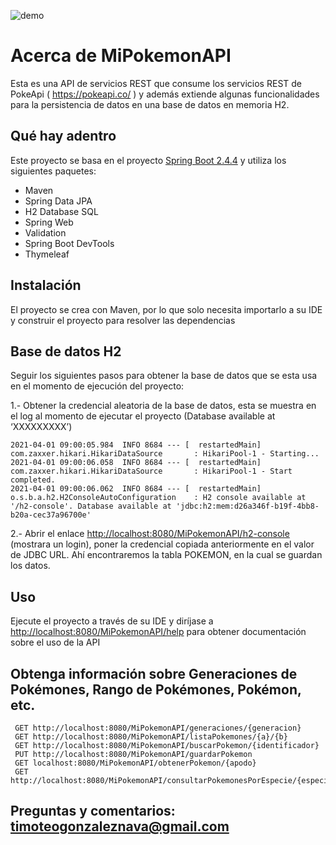 ![demo](https://pokeapi.co/static/pokeapi_256.888baca4.png)
# Acerca de MiPokemonAPI
Esta es una API de servicios REST que consume los servicios REST de PokeApi ( https://pokeapi.co/ ) y además extiende algunas funcionalidades para la persistencia de datos en una base de datos en memoria H2.

## Qué hay adentro
Este proyecto se basa en el proyecto [Spring Boot 2.4.4](http://projects.spring.io/spring-boot/) y utiliza los siguientes paquetes:
- Maven
- Spring Data JPA
- H2 Database SQL
- Spring Web
- Validation 
- Spring Boot DevTools
- Thymeleaf

## Instalación 
El proyecto se crea con Maven, por lo que solo necesita importarlo a su IDE y construir el proyecto para resolver las dependencias

## Base de datos H2
Seguir los siguientes pasos para obtener la base de datos que se esta usa en el momento de ejecución del proyecto:

1.- Obtener la credencial aleatoria de la base de datos, esta se muestra en el log al momento de ejecutar el proyecto (Database available at ‘XXXXXXXXX’)
```
2021-04-01 09:00:05.984  INFO 8684 --- [  restartedMain] com.zaxxer.hikari.HikariDataSource       : HikariPool-1 - Starting...
2021-04-01 09:00:06.058  INFO 8684 --- [  restartedMain] com.zaxxer.hikari.HikariDataSource       : HikariPool-1 - Start completed.
2021-04-01 09:00:06.062  INFO 8684 --- [  restartedMain] o.s.b.a.h2.H2ConsoleAutoConfiguration    : H2 console available at '/h2-console'. Database available at 'jdbc:h2:mem:d26a346f-b19f-4bb8-b20a-cec37a96700e'
```
2.- Abrir el enlace [http://localhost:8080/MiPokemonAPI/h2-console](http://localhost:8080/MiPokemonAPI/h2-console) (mostrara un login), poner la credencial copiada anteriormente en el valor de  JDBC URL. Ahí encontraremos la tabla POKEMON, en la cual se guardan los datos.


## Uso 
Ejecute el proyecto a través de su IDE y diríjase a [http://localhost:8080/MiPokemonAPI/help](http://localhost:8080/MiPokemonAPI/help) para obtener documentación sobre el uso de la API

## Obtenga información sobre Generaciones de Pokémones, Rango de Pokémones, Pokémon, etc. 
```
 GET http://localhost:8080/MiPokemonAPI/generaciones/{generacion} 
 GET http://localhost:8080/MiPokemonAPI/listaPokemones/{a}/{b} 
 GET http://localhost:8080/MiPokemonAPI/buscarPokemon/{identificador} 
 PUT http://localhost:8080/MiPokemonAPI/guardarPokemon 
 GET localhost:8080/MiPokemonAPI/obtenerPokemon/{apodo} 
 GET http://localhost:8080/MiPokemonAPI/consultarPokemonesPorEspecie/{especie} 
```

## Preguntas y comentarios: timoteogonzaleznava@gmail.com
